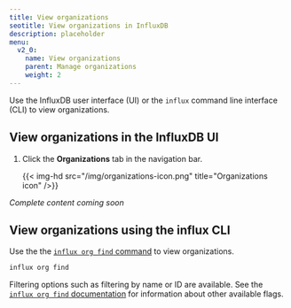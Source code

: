 ```yaml
---
title: View organizations
seotitle: View organizations in InfluxDB
description: placeholder
menu:
  v2_0:
    name: View organizations
    parent: Manage organizations
    weight: 2
---
```


Use the InfluxDB user interface (UI) or the `influx` command line interface (CLI)
to view organizations.

## View organizations in the InfluxDB UI

1. Click the **Organizations** tab in the navigation bar.

    {{< img-hd src="/img/organizations-icon.png" title="Organizations icon" />}}

_Complete content coming soon_

## View organizations using the influx CLI

Use the the [`influx org find` command](/v2.0/reference/cli/influx/org/find)
to view organizations.

```sh
influx org find
```

Filtering options such as filtering by name or ID are available.
See the [`influx org find` documentation](/v2.0/reference/cli/influx/org/find)
for information about other available flags.
